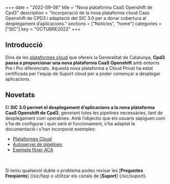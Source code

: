 +++
date        = "2022-09-06"
title       = "Nova plataforma CaaS Openshift de Cpd3"
description = "Incorporació de la nova plataforma cloud Caas Openshift de CPD3 i adaptació del SIC 3.0 per a donar cobertura al desplegament d’aplicacions."
sections    = ["Notícies", "home"]
categories  = ["SIC"]
key         = "OCTUBRE2022"
+++

## Introducció

Dins de les [plataformes cloud](/cloud/plataformes-cloud/) que ofereix la Generalitat de Catalunya, **Cpd3 passa a proporcionar
una nova plataforma CaaS Openshift** amb entorns Pre i Pro diferenciats.
Aquesta nova plataforma a Cloud Privat ha estat certificada per l'equip de Suport cloud per a poder començar a
desplegar aplicacions.

## Novetats

El **SIC 3.0 permet el desplegament d’aplicacions a la nova plataforma CaaS Openshift de Cpd3**, generant
totes les pipelines necessàries, tant de desplegament com operatives. Amb l’objectiu que els usuaris
sàpiguen com s’ha de configurar i quin serà el funcionament, s’ha adaptat la documentació i s’han
incorporat exemples:

- [Plataformes Cloud](/cloud/plataformes-cloud/)
- [Autoservei de pipelines](/sic30-serveis/autoservei-pipelines/)
- [Exemple fitxer ACA](/related/sic/3.0/aca_const_despl_node_openshift.yml)

<br/><br/>
Si teniu qualsevol dubte o problema podeu revisar les [**Preguntes Freqüents**] (/sic/faq) o utilitzar els canals de [**Suport**] (/sic/suport).